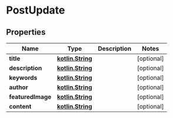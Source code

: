 # PostUpdate

## Properties
Name | Type | Description | Notes
------------ | ------------- | ------------- | -------------
**title** | [**kotlin.String**](.md) |  |  [optional]
**description** | [**kotlin.String**](.md) |  |  [optional]
**keywords** | [**kotlin.String**](.md) |  |  [optional]
**author** | [**kotlin.String**](.md) |  |  [optional]
**featuredImage** | [**kotlin.String**](.md) |  |  [optional]
**content** | [**kotlin.String**](.md) |  |  [optional]
